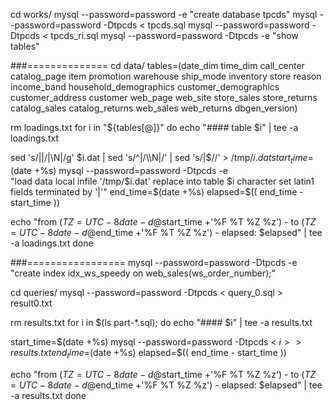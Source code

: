 
cd works/
mysql --password=password -e "create database tpcds"
mysql --password=password -Dtpcds < tpcds.sql
mysql --password=password -Dtpcds < tpcds_ri.sql
mysql --password=password -Dtpcds -e "show tables"


###==============
cd data/
tables=(date_dim time_dim call_center catalog_page item promotion warehouse ship_mode inventory store reason income_band household_demographics customer_demographics customer_address customer web_page web_site store_sales store_returns catalog_sales catalog_returns web_sales web_returns dbgen_version)

rm loadings.txt
for i in "${tables[@]}"
do
  echo "#### table $i" | tee -a loadings.txt

  sed 's/||/|\\N|/g' $i.dat  | sed 's/^|/\\N|/' | sed 's/|$//' > /tmp/$i.dat
  start_time=$(date +%s)
  mysql --password=password -Dtpcds -e \
    "load data local infile '/tmp/$i.dat' replace into table $i character set latin1 fields terminated by '|'"
  end_time=$(date +%s)
  elapsed=$(( end_time - start_time ))

  echo "from $(TZ=UTC-8 date -d @$start_time +'%F %T %Z %z') - to $(TZ=UTC-8 date -d @$end_time +'%F %T %Z %z') - elapsed: $elapsed" | tee -a loadings.txt
done



###=================
mysql --password=password -Dtpcds -e "create index idx_ws_speedy on web_sales(ws_order_number);"

cd queries/
mysql --password=password -Dtpcds < query_0.sql > result0.txt

rm results.txt
for i in $(ls part-*.sql);
do 
  echo "#### $i" | tee -a results.txt

  start_time=$(date +%s)
  mysql --password=password -Dtpcds < $i >> results.txt
  end_time=$(date +%s)
  elapsed=$(( end_time - start_time ))

  echo "from $(TZ=UTC-8 date -d @$start_time +'%F %T %Z %z') - to $(TZ=UTC-8 date -d @$end_time +'%F %T %Z %z') - elapsed: $elapsed" | tee -a results.txt
done


